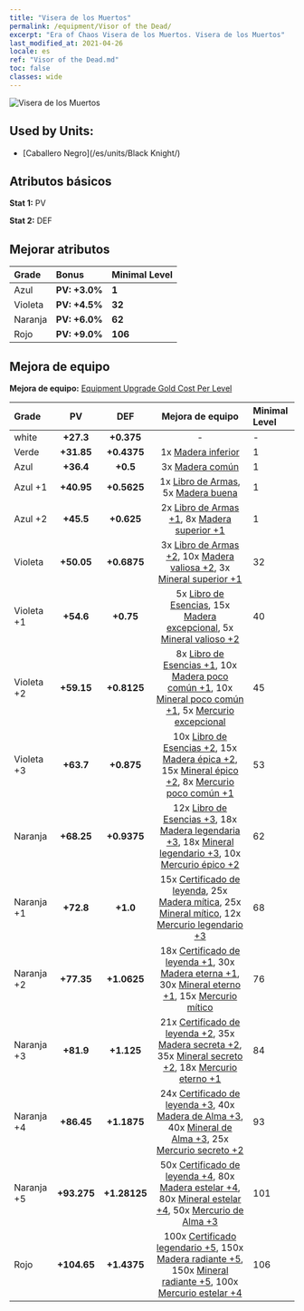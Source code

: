 ```yaml
---
title: "Visera de los Muertos"
permalink: /equipment/Visor of the Dead/
excerpt: "Era of Chaos Visera de los Muertos. Visera de los Muertos"
last_modified_at: 2021-04-26
locale: es
ref: "Visor of the Dead.md"
toc: false
classes: wide
---
```


  ![Visera de los Muertos](/images/e/e_3062.png)

## Used by Units:

* [Caballero Negro](/es/units/Black Knight/) 


## Atributos básicos
 **Stat 1:** PV

 **Stat 2:** DEF

## Mejorar atributos

  |     Grade    |   Bonus | Minimal Level | 
  |:-------------|:--------|:--------------| 
  | Azul | **PV: +3.0%** | **1** | 
  | Violeta | **PV: +4.5%** | **32** | 
  | Naranja | **PV: +6.0%** | **62** | 
  | Rojo | **PV: +9.0%** | **106** | 


## Mejora de equipo
 **Mejora de equipo:** [Equipment Upgrade Gold Cost Per Level](/equipment/EquipmentUpgradeCostPerLevel/) 

  |          Grade      | PV | DEF | Mejora de equipo | Minimal Level |
  |:--------------------|:---------:|:---------:|:----------------:|:--------------|
  | white | **+27.3** | **+0.375** | - | - |
  | Verde | **+31.85** | **+0.4375** | 1x [Madera inferior](/ItemsES/mat_1/) | 1 |
  | Azul | **+36.4** | **+0.5** | 3x [Madera común](/ItemsES/mat_7/) | 1 |
  | Azul +1 | **+40.95** | **+0.5625** | 1x [Libro de Armas](/ItemsES/mat_18/), 5x [Madera buena](/ItemsES/mat_13/) | 1 |
  | Azul +2 | **+45.5** | **+0.625** | 2x [Libro de Armas +1](/ItemsES/mat_25/), 8x [Madera superior +1](/ItemsES/mat_20/) | 1 |
  | Violeta | **+50.05** | **+0.6875** | 3x [Libro de Armas +2](/ItemsES/mat_32/), 10x [Madera valiosa +2](/ItemsES/mat_27/), 3x [Mineral superior +1](/ItemsES/mat_19/) | 32 |
  | Violeta +1 | **+54.6** | **+0.75** | 5x [Libro de Esencias](/ItemsES/mat_39/), 15x [Madera excepcional](/ItemsES/mat_34/), 5x [Mineral valioso +2](/ItemsES/mat_26/) | 40 |
  | Violeta +2 | **+59.15** | **+0.8125** | 8x [Libro de Esencias +1](/ItemsES/mat_46/), 10x [Madera poco común +1](/ItemsES/mat_41/), 10x [Mineral poco común +1](/ItemsES/mat_40/), 5x [Mercurio excepcional](/ItemsES/mat_35/) | 45 |
  | Violeta +3 | **+63.7** | **+0.875** | 10x [Libro de Esencias +2](/ItemsES/mat_53/), 15x [Madera épica +2](/ItemsES/mat_48/), 15x [Mineral épico +2](/ItemsES/mat_47/), 8x [Mercurio poco común +1](/ItemsES/mat_42/) | 53 |
  | Naranja | **+68.25** | **+0.9375** | 12x [Libro de Esencias +3](/ItemsES/mat_60/), 18x [Madera legendaria +3](/ItemsES/mat_55/), 18x [Mineral legendario +3](/ItemsES/mat_54/), 10x [Mercurio épico +2](/ItemsES/mat_49/) | 62 |
  | Naranja +1 | **+72.8** | **+1.0** | 15x [Certificado de leyenda](/ItemsES/mat_67/), 25x [Madera mítica](/ItemsES/mat_62/), 25x [Mineral mítico](/ItemsES/mat_61/), 12x [Mercurio legendario +3](/ItemsES/mat_56/) | 68 |
  | Naranja +2 | **+77.35** | **+1.0625** | 18x [Certificado de leyenda +1](/ItemsES/mat_74/), 30x [Madera eterna +1](/ItemsES/mat_69/), 30x [Mineral eterno +1](/ItemsES/mat_68/), 15x [Mercurio mítico](/ItemsES/mat_63/) | 76 |
  | Naranja +3 | **+81.9** | **+1.125** | 21x [Certificado de leyenda +2](/ItemsES/mat_81/), 35x [Madera secreta +2](/ItemsES/mat_76/), 35x [Mineral secreto +2](/ItemsES/mat_75/), 18x [Mercurio eterno +1](/ItemsES/mat_70/) | 84 |
  | Naranja +4 | **+86.45** | **+1.1875** | 24x [Certificado de leyenda +3](/ItemsES/mat_88/), 40x [Madera de Alma +3](/ItemsES/mat_83/), 40x [Mineral de Alma +3](/ItemsES/mat_82/), 25x [Mercurio secreto +2](/ItemsES/mat_77/) | 93 |
  | Naranja +5 | **+93.275** | **+1.28125** | 50x [Certificado de leyenda +4](/ItemsES/mat_95/), 80x [Madera estelar +4](/ItemsES/mat_90/), 80x [Mineral estelar +4](/ItemsES/mat_89/), 50x [Mercurio de Alma +3](/ItemsES/mat_84/) | 101 |
  | Rojo | **+104.65** | **+1.4375** | 100x [Certificado legendario +5](/ItemsES/mat_102/), 150x [Madera radiante +5](/ItemsES/mat_97/), 150x [Mineral radiante +5](/ItemsES/mat_96/), 100x [Mercurio estelar +4](/ItemsES/mat_91/) | 106 |

